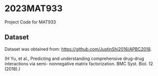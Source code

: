 # 2023MAT933
Project Code for MAT933

## Dataset
Dataset was obtained from: 
https://github.com/JustinShi2016/APBC2018.

(H Yu, et al., Predicting and understanding comprehensive drug-drug interactions via semi-
nonnegative matrix factorization. BMC Syst. Biol. 12 (2018).) 

